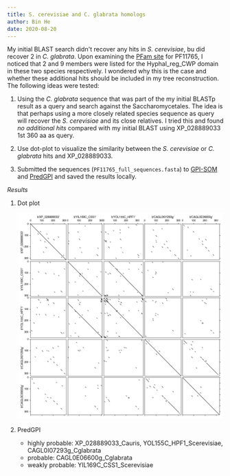 ```yaml
---
title: S. cerevisiae and C. glabrata homologs
author: Bin He
date: 2020-08-20
---
```


My initial BLAST search didn't recover any hits in _S. cerevisiae_, bu did recover 2 in _C. glabrata_. Upon examining the [PFam site](http://pfam.xfam.org/family/PF11765) for PF11765, I noticed that 2 and 9 members were listed for the Hyphal_reg_CWP domain in these two species respectively. I wondered why this is the case and whether these additional hits should be included in my tree reconstruction. The following ideas were tested:

1. Using the _C. glabrata_ sequence that was part of the my initial BLASTp result as a query and search against the Saccharomycetales. The idea is that perhaps using a more closely related species sequence as query will recover the _S. cerevisiae_ and its close relatives. I tried this and found _no additional hits_ compared with my initial BLAST using XP_028889033 1st 360 aa as query.

1. Use dot-plot to visualize the similarity between the _S. cerevisiae_ or _C. glabrata_ hits and XP_028889033.

1. Submitted the sequences (`PF11765_full_sequences.fasta`) to [GPI-SOM](http://genomics.unibe.ch/cgi-bin/gpi.cgi) and [PredGPI](http://gpcr.biocomp.unibo.it/predgpi/pred.htm) and saved the results locally.

_Results_

1. Dot plot

    ![dot plot](Polydotplot_wordsize8_S3.png)

1. PredGPI

    - highly probable: XP_028889033_Cauris, YOL155C_HPF1_Scerevisiae, CAGL0I07293g_Cglabrata
    - probable: CAGL0E06600g_Cglabrata
    - weakly probable: YIL169C_CSS1_Scerevisiae
